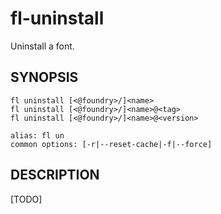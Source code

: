 # fl-uninstall

Uninstall a font.

## SYNOPSIS

```
fl uninstall [<@foundry>/]<name>
fl uninstall [<@foundry>/]<name>@<tag>
fl uninstall [<@foundry>/]<name>@<version>

alias: fl un
common options: [-r|--reset-cache|-f|--force]
```

## DESCRIPTION

[TODO]
